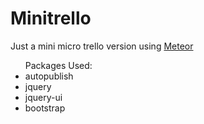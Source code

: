 <h1>Minitrello</h1>
<p>Just a mini micro trello version using <a href="http://meteor.com/">Meteor</a></p>
<ul>Packages Used:
<li>autopublish</li>
<li>jquery</li>
<li>jquery-ui</li>
<li>bootstrap</li>
</ul>
